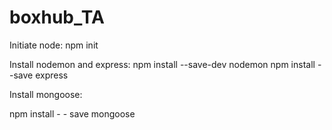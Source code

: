 # boxhub_TA

Initiate node:
npm init 

Install nodemon and express:
npm install --save-dev nodemon
npm install --save express

Install mongoose:

npm install - - save mongoose

